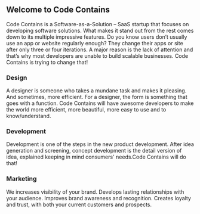 ## Welcome to Code Contains

Code Contains is a Software-as-a-Solution – SaaS startup that focuses on developing software solutions. What makes it stand out from the rest comes down to its multiple impressive features. Do you know users don’t usually use an app or website regularly enough? They change their apps or site after only three or four iterations. A major reason is the lack of attention and that’s why most developers are unable to build scalable businesses. Code Contains is trying to change that!

### Design

A designer is someone who takes a mundane task and makes it pleasing. And sometimes, more efficient. For a designer, the form is something that goes with a function. Code Contains will have awesome developers to make the world more efficient, more beautiful, more easy to use and to know/understand.

### Development

Development is one of the steps in the new product development. After idea generation and screening, concept development is the detail version of idea, explained keeping in mind consumers' needs.Code Contains will do that!

### Marketing

We increases visibility of your brand. Develops lasting relationships with your audience. Improves brand awareness and recognition. Creates loyalty and trust, with both your current customers and prospects.

